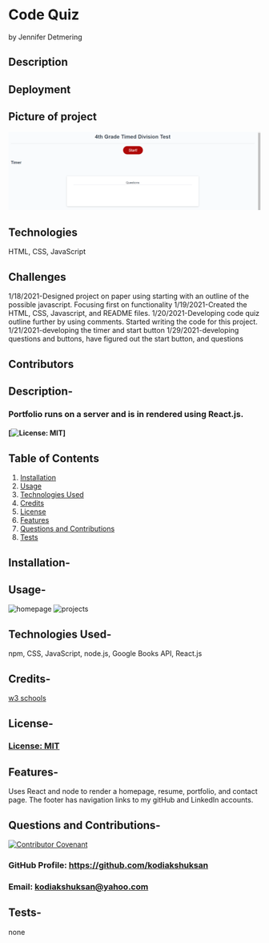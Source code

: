 # Code Quiz

by Jennifer Detmering

## Description

## Deployment

<a href="https://kodiakshuksan.github.io/Anna-and-Flynn-s-Timed-Math-Test"></a>

## Picture of project

<img src="assets/MathTest.PNG" />

## Technologies

HTML, CSS, JavaScript

## Challenges

1/18/2021-Designed project on paper using starting with an outline of the possible javascript. Focusing first on functionality
1/19/2021-Created the HTML, CSS, Javascript, and README files.
1/20/2021-Developing code quiz outline further by using comments. Started writing the code for this project.
1/21/2021-developing the timer and start button
1/29/2021-developing questions and buttons, have figured out the start button, and questions

## Contributors

## Description-

### Portfolio runs on a server and is in rendered using React.js.

#### [![License: MIT](https://img.shields.io/badge/License-MIT-yellow.svg)]

## Table of Contents

1. [Installation](#installation)
2. [Usage](#usage)
3. [Technologies Used](#technologies_used)
4. [Credits](#credits)
5. [License](#license)
6. [Features](#features)
7. [Questions and Contributions](#questions_and_contributions)
8. [Tests](#tests)

## Installation-

## Usage-

![homepage](./homepage.png)
![projects](./projects.png)

## Technologies Used-

npm, CSS, JavaScript, node.js, Google Books API, React.js

## Credits-

[w3 schools](https://w3schools.com)

## License-

### [License: MIT](https://opensource.org/licenses/MIT)

## Features-

Uses React and node to render a homepage, resume, portfolio, and contact page. The footer has navigation links to my gitHub and LinkedIn accounts.

## Questions and Contributions-

[![Contributor Covenant](https://img.shields.io/badge/Contributor%20Covenant-2.0-4baaaa.svg)](code_of_conduct.md)

### GitHub Profile: https://github.com/kodiakshuksan

### Email: kodiakshuksan@yahoo.com

## Tests-

none

